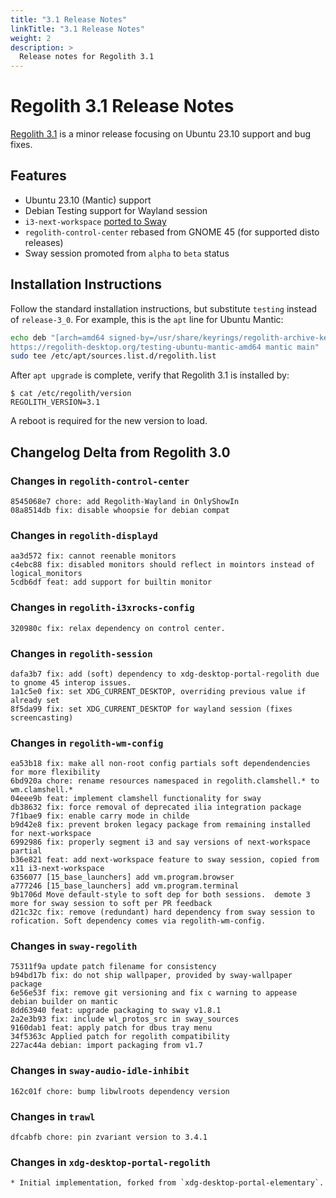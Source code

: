```yaml
---
title: "3.1 Release Notes"
linkTitle: "3.1 Release Notes"
weight: 2
description: >
  Release notes for Regolith 3.1
---
```


# Regolith 3.1 Release Notes

[Regolith 3.1](https://github.com/orgs/regolith-linux/projects/26) is a minor release focusing on Ubuntu 23.10 support and bug fixes.

## Features

* Ubuntu 23.10 (Mantic) support
* Debian Testing support for Wayland session
* `i3-next-workspace` [ported to Sway](https://github.com/regolith-linux/childe)
* `regolith-control-center` rebased from GNOME 45 (for supported disto releases)
* Sway session promoted from `alpha` to `beta` status

## Installation Instructions

Follow the standard installation instructions, but substitute `testing` instead of `release-3_0`.  For example, this is the `apt` line for Ubuntu Mantic:

```bash
echo deb "[arch=amd64 signed-by=/usr/share/keyrings/regolith-archive-keyring.gpg] \
https://regolith-desktop.org/testing-ubuntu-mantic-amd64 mantic main" | \
sudo tee /etc/apt/sources.list.d/regolith.list
```

After `apt upgrade` is complete, verify that Regolith 3.1 is installed by:

```console
$ cat /etc/regolith/version 
REGOLITH_VERSION=3.1
```

A reboot is required for the new version to load.

## Changelog Delta from Regolith 3.0

### Changes in `regolith-control-center`

```text
8545068e7 chore: add Regolith-Wayland in OnlyShowIn
08a8514db fix: disable whoopsie for debian compat
```

### Changes in `regolith-displayd`

```text
aa3d572 fix: cannot reenable monitors
c4ebc88 fix: disabled monitors should reflect in mointors instead of logical_monitors
5cdb6df feat: add support for builtin monitor
```

### Changes in `regolith-i3xrocks-config`

```text
320980c fix: relax dependency on control center.
```

### Changes in `regolith-session`

```text
dafa3b7 fix: add (soft) dependency to xdg-desktop-portal-regolith due to gnome 45 interop issues.
1a1c5e0 fix: set XDG_CURRENT_DESKTOP, overriding previous value if already set
8f5da99 fix: set XDG_CURRENT_DESKTOP for wayland session (fixes screencasting)
```

### Changes in `regolith-wm-config`

```text
ea53b18 fix: make all non-root config partials soft dependendencies for more flexibility
6bd920a chore: rename resources namespaced in regolith.clamshell.* to wm.clamshell.*
04eee9b feat: implement clamshell functionality for sway
db38632 fix: force removal of deprecated ilia integration package
7f1bae9 fix: enable carry mode in childe
b9d42e8 fix: prevent broken legacy package from remaining installed for next-workspace
6992986 fix: properly segment i3 and say versions of next-workspace partial
b36e821 feat: add next-workspace feature to sway session, copied from x11 i3-next-workspace
6356077 [15_base_launchers] add vm.program.browser
a777246 [15_base_launchers] add vm.program.terminal
9b1706d Move default-style to soft dep for both sessions.  demote 3 more for sway session to soft per PR feedback
d21c32c fix: remove (redundant) hard dependency from sway session to rofication. Soft dependency comes via regolith-wm-config.
```

### Changes in `sway-regolith`

```text
75311f9a update patch filename for consistency
b94bd17b fix: do not ship wallpaper, provided by sway-wallpaper package
6e56e53f fix: remove git versioning and fix c warning to appease debian builder on mantic
8dd63940 feat: upgrade packaging to sway v1.8.1
2a2e3b93 fix: include wl_protos_src in sway_sources
9160dab1 feat: apply patch for dbus tray menu
34f5363c Applied patch for regolith compatibility
227ac44a debian: import packaging from v1.7
```

### Changes in `sway-audio-idle-inhibit`

```text
162c01f chore: bump libwlroots dependency version
```

### Changes in `trawl`

```text
dfcabfb chore: pin zvariant version to 3.4.1
```

### Changes in `xdg-desktop-portal-regolith`

```text
* Initial implementation, forked from `xdg-desktop-portal-elementary`.
```

